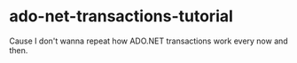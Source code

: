 # ado-net-transactions-tutorial
Cause I don't wanna repeat how ADO.NET transactions work every now and then.
